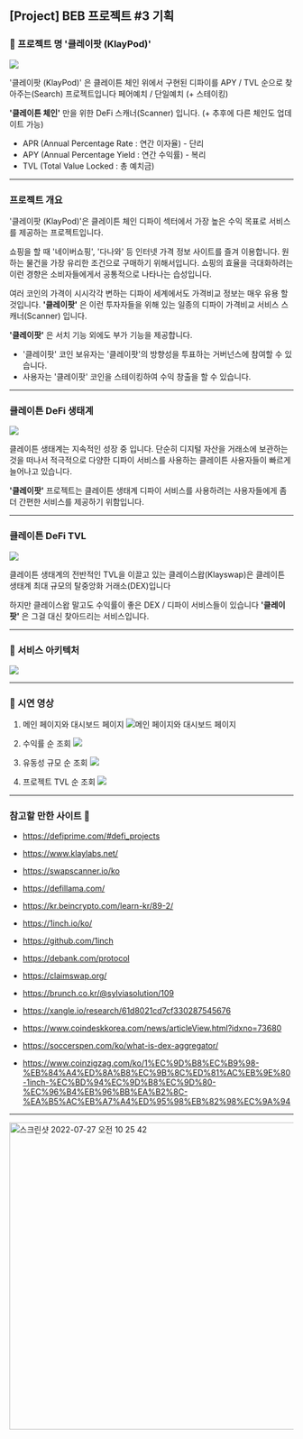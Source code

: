 ## [Project] BEB 프로젝트 #3 기획

### 🔎 프로젝트 명 '클레이팟 (KlayPod)'

![](https://velog.velcdn.com/images/-__-/post/10d95bf0-fa27-4e8f-a2d8-288b26076bab/image.png)

'클레이팟 (KlayPod)' 은
클레이튼 체인 위에서 구현된 디파이를
APY / TVL 순으로 찾아주는(Search) 프로젝트입니다
페어예치 / 단일예치 (+ 스테이킹)

**'클레이튼 체인'** 만을 위한 DeFi 스캐너(Scanner) 입니다.
(+ 추후에 다른 체인도 업데이트 가능)

- APR (Annual Percentage Rate : 연간 이자율) - 단리
- APY (Annual Percentage Yield : 연간 수익률) - 복리
- TVL (Total Value Locked : 총 예치금)

---

### 프로젝트 개요

'클레이팟 (KlayPod)'은 클레이튼 체인 디파이 섹터에서 가장 높은 수익 목표로 서비스를 제공하는 프로젝트입니다.

쇼핑을 할 때 '네이버쇼핑', '다나와' 등 인터넷 가격 정보 사이트를 즐겨 이용합니다. 원하는 물건을 가장 유리한 조건으로 구매하기 위해서입니다. 쇼핑의 효율을 극대화하려는 이런 경향은 소비자들에게서 공통적으로 나타나는 습성입니다.

여러 코인의 가격이 시시각각 변하는 디파이 세계에서도 가격비교 정보는 매우 유용 할 것입니다. **'클레이팟'** 은 이런 투자자들을 위해 있는 일종의 디파이 가격비교 서비스 스캐너(Scanner) 입니다.

**'클레이팟'** 은 서치 기능 외에도 부가 기능을 제공합니다.

- '클레이팟' 코인 보유자는 '클레이팟'의 방향성을 투표하는 거버넌스에 참여할 수 있습니다.
- 사용자는 '클레이팟' 코인을 스테이킹하여 수익 창출을 할 수 있습니다.

---

### 클레이튼 DeFi 생태계

![](https://velog.velcdn.com/images/-__-/post/f07ec1b1-64d0-4837-99b9-5fba94774f23/image.png)

클레이튼 생태계는 지속적인 성장 중 입니다.
단순히 디지털 자산을 거래소에 보관하는 것을 떠나서 적극적으로 다양한 디파이 서비스를 사용하는 클레이튼 사용자들이 빠르게 늘어나고 있습니다.

**'클레이팟'** 프로젝트는 클레이튼 생태계 디파이 서비스를 사용하려는 사용자들에게 좀 더 간편한 서비스를 제공하기 위함입니다.

---

### 클레이튼 DeFi TVL

![](https://velog.velcdn.com/images/-__-/post/28384126-c5f3-463b-92f2-1f15bab9d031/image.png)

클레이튼 생태계의 전반적인 TVL을 이끌고 있는 클레이스왑(Klayswap)은 클레이튼 생태계 최대 규모의 탈중앙화 거래소(DEX)입니다

하지만 클레이스왑 말고도 수익률이 좋은 DEX / 디파이 서비스들이 있습니다
**'클레이팟'** 은 그걸 대신 찾아드리는 서비스입니다.

---

### 🧬 서비스 아키텍처
![](https://s3.us-west-2.amazonaws.com/secure.notion-static.com/737f2ae1-a8da-45b4-aa7a-2c777706b1d5/KlayPod_Architecture.png?X-Amz-Algorithm=AWS4-HMAC-SHA256&X-Amz-Content-Sha256=UNSIGNED-PAYLOAD&X-Amz-Credential=AKIAT73L2G45EIPT3X45%2F20220802%2Fus-west-2%2Fs3%2Faws4_request&X-Amz-Date=20220802T112540Z&X-Amz-Expires=86400&X-Amz-Signature=1f43afeb3258189ad36f02b65c03633b845dbf257bef07b4a300ef567ccbcec3&X-Amz-SignedHeaders=host&response-content-disposition=filename%20%3D%22KlayPod_Architecture.PNG.png%22&x-id=GetObject)

---

### 🎥 시연 영상
1. 메인 페이지와 대시보드 페이지
![메인 페이지와 대시보드 페이지](https://s3.us-west-2.amazonaws.com/secure.notion-static.com/a714266e-fb7f-4ea9-a0cb-d9ce4911f1e6/02-%EC%95%B1%EC%A7%84%EC%9E%85.gif?X-Amz-Algorithm=AWS4-HMAC-SHA256&X-Amz-Content-Sha256=UNSIGNED-PAYLOAD&X-Amz-Credential=AKIAT73L2G45EIPT3X45%2F20220802%2Fus-west-2%2Fs3%2Faws4_request&X-Amz-Date=20220802T112341Z&X-Amz-Expires=86400&X-Amz-Signature=d593a6b44841ddbeec6a41e62240663d7e6da3cd536d35fd1ed43cf02cb47101&X-Amz-SignedHeaders=host&response-content-disposition=filename%20%3D%2202-%25EC%2595%25B1%25EC%25A7%2584%25EC%259E%2585.gif%22&x-id=GetObject)

2. 수익률 순 조회
![](https://s3.us-west-2.amazonaws.com/secure.notion-static.com/d93ee310-0e3f-45f7-a6d9-15f819aea101/03-APR%EB%AC%B4%ED%95%9C%EC%8A%A4%ED%81%AC%EB%A1%A4.gif?X-Amz-Algorithm=AWS4-HMAC-SHA256&X-Amz-Content-Sha256=UNSIGNED-PAYLOAD&X-Amz-Credential=AKIAT73L2G45EIPT3X45%2F20220802%2Fus-west-2%2Fs3%2Faws4_request&X-Amz-Date=20220802T112344Z&X-Amz-Expires=86400&X-Amz-Signature=904c56260fb9acf9808a910f7e2b247c1f4b0f55a6690a435b64b7e38b46df8a&X-Amz-SignedHeaders=host&response-content-disposition=filename%20%3D%2203-APR%25EB%25AC%25B4%25ED%2595%259C%25EC%258A%25A4%25ED%2581%25AC%25EB%25A1%25A4.gif%22&x-id=GetObject)

3. 유동성 규모 순 조회
![](https://s3.us-west-2.amazonaws.com/secure.notion-static.com/7b20fc8a-0448-47f1-a46a-cb0d89978994/09-TVL%EB%AC%B4%ED%95%9C%EC%8A%A4%ED%81%AC%EB%A1%A4.gif?X-Amz-Algorithm=AWS4-HMAC-SHA256&X-Amz-Content-Sha256=UNSIGNED-PAYLOAD&X-Amz-Credential=AKIAT73L2G45EIPT3X45%2F20220802%2Fus-west-2%2Fs3%2Faws4_request&X-Amz-Date=20220802T112420Z&X-Amz-Expires=86400&X-Amz-Signature=c29ef291abeb6b34c76382b292b10341b8505f56876a38eb9fca94d3225aed21&X-Amz-SignedHeaders=host&response-content-disposition=filename%20%3D%2209-TVL%25EB%25AC%25B4%25ED%2595%259C%25EC%258A%25A4%25ED%2581%25AC%25EB%25A1%25A4.gif%22&x-id=GetObject)

4. 프로젝트 TVL 순 조회
![](https://s3.us-west-2.amazonaws.com/secure.notion-static.com/ab0d7531-ab9b-4cec-88fb-403024a679cf/05-%ED%94%84%EB%A1%9C%EC%A0%9D%ED%8A%B8%EC%A1%B0%ED%9A%8C.gif?X-Amz-Algorithm=AWS4-HMAC-SHA256&X-Amz-Content-Sha256=UNSIGNED-PAYLOAD&X-Amz-Credential=AKIAT73L2G45EIPT3X45%2F20220802%2Fus-west-2%2Fs3%2Faws4_request&X-Amz-Date=20220802T112431Z&X-Amz-Expires=86400&X-Amz-Signature=242fcc36894bbca18e1ededb76f7e8c8c74bb31c6af8cc96e11ee7f2600f1e4f&X-Amz-SignedHeaders=host&response-content-disposition=filename%20%3D%2205-%25ED%2594%2584%25EB%25A1%259C%25EC%25A0%259D%25ED%258A%25B8%25EC%25A1%25B0%25ED%259A%258C.gif%22&x-id=GetObject)

---

### 참고할 만한 사이트 📃

- https://defiprime.com/#defi_projects

- https://www.klaylabs.net/

- https://swapscanner.io/ko

- https://defillama.com/

- https://kr.beincrypto.com/learn-kr/89-2/

- https://1inch.io/ko/

- https://github.com/1inch

- https://debank.com/protocol

- https://claimswap.org/

- https://brunch.co.kr/@sylviasolution/109

- https://xangle.io/research/61d8021cd7cf330287545676

- https://www.coindeskkorea.com/news/articleView.html?idxno=73680

- https://soccerspen.com/ko/what-is-dex-aggregator/

- https://www.coinzigzag.com/ko/1%EC%9D%B8%EC%B9%98-%EB%84%A4%ED%8A%B8%EC%9B%8C%ED%81%AC%EB%9E%80-1inch-%EC%BD%94%EC%9D%B8%EC%9D%80-%EC%96%B4%EB%96%BB%EA%B2%8C-%EA%B5%AC%EB%A7%A4%ED%95%98%EB%82%98%EC%9A%94

---

<img width="545" alt="스크린샷 2022-07-27 오전 10 25 42" src="https://user-images.githubusercontent.com/20445415/181140319-690dc2fb-5da4-4f76-ba99-38732798b219.png">


